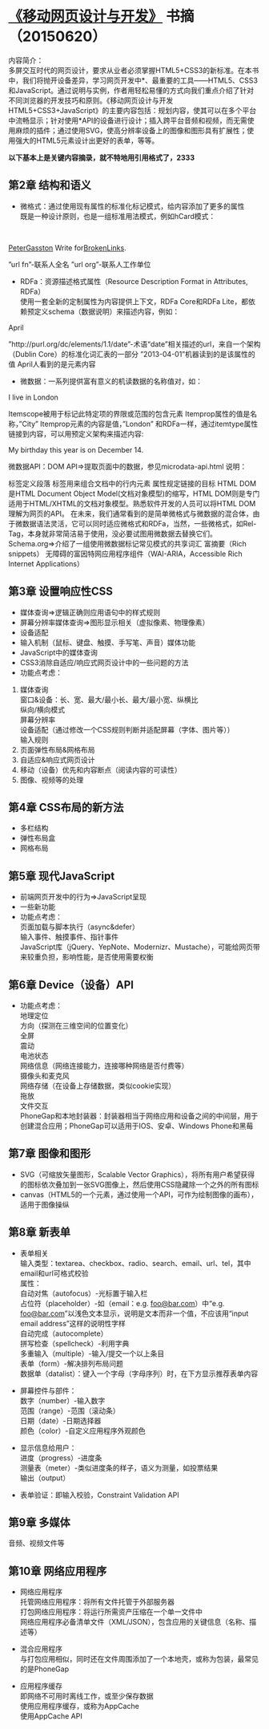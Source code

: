 # [《移动网页设计与开发》](http://product.dangdang.com/23440270.html) 书摘（20150620）

内容简介：   
多屏交互时代的网页设计，要求从业者必须掌握HTML5+CSS3的新标准。在本书中，我们将抛开设备差异，学习网页开发中*、最重要的工具——HTML5、CSS3和JavaScript。通过说明与实例，作者用轻松易懂的方式向我们重点介绍了针对不同浏览器的开发技巧和原则。《移动网页设计与开发 HTML5+CSS3+JavaScript》的主要内容包括：规划内容，使其可以在多个平台中流畅显示；针对使用*API的设备进行设计；插入跨平台音频和视频，而无需使用麻烦的插件；通过使用SVG，使高分辨率设备上的图像和图形具有扩展性；使用强大的HTML5元素设计出更好的表单，等等。      

     
**以下基本上是关键内容摘录，就不特地用引用格式了，2333**              
     
     
## 第2章 结构和语义    
- 微格式：通过使用现有属性的标准化标记模式，给内容添加了更多的属性    
既是一种设计原则，也是一组标准用法模式，例如hCard模式：
<div class=”vCard”>    
<p><a href=”http://about.me/petergasston” class=”url fn”>PeterGasston</a>    
Write for<a href=”http://broken-links.com” class=”url org”>BrokenLinks</a>.</p>    
</div>   
”url fn”-联系人全名    
”url org”-联系人工作单位    

- RDFa：资源描述格式属性（Resource Description Format in Attributes, RDFa）    
使用一套全新的定制属性为内容提供上下文，RDFa Core和RDFa Lite，都依赖预定义schema（数据说明）来描述内容，例如：    
<p property=”http://purl.org/dc/elements/1.1/date”content=”2013-04-01”>April</p>    
”http://purl.org/dc/elements/1.1/date”-术语“date”相关描述的url，来自一个架构（Dublin Core）的标准化词汇表的一部分    
”2013-04-01”机器读到的是该属性的值    
April人看到的是元素内容    

- 微数据：一系列提供富有意义的机读数据的名称值对，如：    
<p itemscope> I live in <span itemprop=”city”> London </span></p>    
Itemscope被用于标记此特定项的界限或范围的包含元素    
Itemprop属性的值是名称，”City”    
Itemprop元素的内容是值，”London”    
和RDFa一样，通过itemtype属性链接到内容，可以用预定义架构来描述内容:    
<p itemscope itemtype=”http://example.org/birthday”>My birthday this year is on    
<span itemprop=”birthday” datatime=”2013-12-14”>December 14</span>.</p>    
微数据API：DOM API=>提取页面中的数据，参见microdata-api.html    
说明：    
<p>标签定义段落    
<span>标签用来组合文档中的行内元素    
<href>属性规定链接的目标    
HTML DOM是HTML Document Object Model(文档对象模型)的缩写，HTML DOM则是专门适用于HTML/XHTML的文档对象模型。熟悉软件开发的人员可以将HTML DOM理解为网页的API。    
在未来，我们通常看到的是简单微格式与微数据的混合体，由于微数据语法灵活，它可以同时适应微格式和RDFa，当然，一些微格式，如Rel-Tag，本身就非常简洁易于使用，没必要试图用微数据去替换它们。    
Schema.org=>介绍了一组使用微数据标记常见模式的共享词汇    
富摘要（Rich snippets）    
无障碍的富因特网应用程序组件（WAI-ARIA，Accessible Rich Internet Applications）    



## 第3章 设置响应性CSS    
- 媒体查询=>逻辑正确则应用语句中的样式规则    
- 屏幕分辨率媒体查询=>图形显示相关（虚拟像素、物理像素）    
- 设备适配    
- 输入机制（鼠标、键盘、触摸、手写笔、声音）媒体功能    
- JavaScript中的媒体查询    
- CSS3消除自适应/响应式网页设计中的一些问题的方法    
- 功能点考虑：    
1. 媒体查询    
窗口&设备：长、宽、最大/最小长、最大/最小宽、纵横比    
纵向/横向模式    
屏幕分辨率    
设备适配（通过修改一个CSS规则判断并适配屏幕（字体、图片等））    
输入规则    
2. 页面弹性布局&网格布局    
3. 自适应&响应式网页设计    
4. 移动（设备）优先和内容断点（阅读内容的可读性）    
5. 图像、视频等的处理    



## 第4章 CSS布局的新方法    
- 多栏结构    
- 弹性布局盒    
- 网格布局    



## 第5章 现代JavaScript    
- 前端网页开发中的行为=>JavaScript呈现    
- 一些新功能    
- 功能点考虑：    
页面加载与脚本执行（async&defer）    
输入事件、触摸事件、指针事件    
JavaScript库（jQuery、YepNote、Modernizr、Mustache），可能给网页带来较重负担，影响性能，是否使用需要权衡    



## 第6章 Device（设备）API    
- 功能点考虑：    
地理定位    
方向（探测在三维空间的位置变化）    
全屏    
震动    
电池状态    
网络信息（网络连接能力，连接哪种网络是否付费等）    
摄像头和麦克风    
网络存储（在设备上存储数据，类似cookie实现）    
拖放    
文件交互    
PhoneGap和本地封装器：封装器相当于网络应用和设备之间的中间层，用于创建混合应用；PhoneGap可以适用于IOS、安卓、Windows Phone和黑莓    



## 第7章 图像和图形    
- SVG（可缩放矢量图形，Scalable Vector Graphics），将所有用户希望获得的图标依次叠加到一张SVG图像上，然后使用CSS隐藏除一个之外的所有图标    
- canvas（HTML5的一个元素，通过使用一个API，可作为绘制图像的画布），适用于图像操纵    


        
## 第8章 新表单        
- 表单相关    
输入类型：textarea、checkbox、radio、search、email、url、tel，其中email和url可格式校验    
属性：    
自动对焦（autofocus）-光标置于输入栏    
占位符（placeholder）-如（email：e.g. foo@bar.com）中“e.g. foo@bar.com”以浅色文本显示，说明是文本而非一个值，不应该用“input email address”这样的说明性字样    
自动完成（autocomplete）    
拼写检查（spellcheck）-利用字典    
多重输入（multiple）-输入/提交一个以上条目        
表单（form）-解决排列布局问题    
数据单（datalist）：键入一个字母（字母序列）时，在下方显示推荐表单内容    

- 屏幕控件与部件：        
数字（number）-输入数字    
范围（range）-范围（滚动条）            
日期（date）-日期选择器    
颜色（color）-自定义应用程序外观颜色    

- 显示信息给用户：    
进度（progress）-进度条    
测量表（meter）-类似进度条的样子，语义为测量，如投票结果    
输出（output）    

- 表单验证：即输入校验，Constraint Validation API    



## 第9章 多媒体        
音频、视频文件等    



## 第10章 网络应用程序    
- 网络应用程序    
托管网络应用程序：将所有文件托管于外部服务器    
打包网络应用程序：将运行所需资产压缩在一个单一文件中    
网络应用程序必备清单文件（XML/JSON），包含应用的关键信息（名称、描述等）    

- 混合应用程序    
与打包应用相似，同时还在文件周围添加了一个本地壳，或称为包装，最常见的是PhoneGap    

- 应用程序缓存    
即网络不可用时离线工作，或至少保存数据    
使用应用程序缓存，或称为AppCache        
使用AppCache API    
